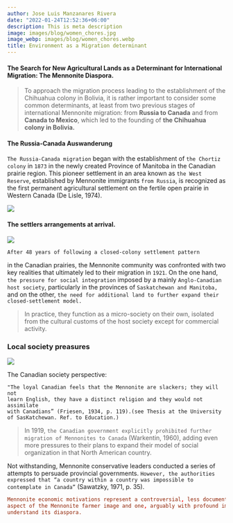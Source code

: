 ```yaml
---
author: Jose Luis Manzanares Rivera
date: "2022-01-24T12:52:36+06:00"
description: This is meta description
image: images/blog/women_chores.jpg
image_webp: images/blog/women_chores.webp
title: Environment as a Migration determinant
---
```


#### The Search for New Agricultural Lands as a Determinant for International Migration: The Mennonite Diaspora.


> To approach the migration process leading to the establishment of the Chihuahua colony
in Bolivia, it is rather important to consider some common determinants, at least from two previous stages of international Mennonite migration: from **Russia to Canada** and from **Canada to Mexico**, which led to the founding of **the Chihuahua colony in Bolivia.**

#### The Russia-Canada Auswanderung


``` The Russia-Canada migration ```
began with the establishment of ```the Chortiz colony``` in ```1873``` in the newly created Province of Manitoba in the Canadian prairie region. This pioneer settlement in an area known as ```the West Reserve```, established by Mennonite immigrants ```from Russia```, is recognized as the first permanent agricultural settlement on the fertile open prairie in Western Canada (De Lisle, 1974).

![](/blog/russia.jpg)

#### The settlers arrangements at arrival.

![](/blog/russia2.jpg)



```
After 48 years of following a closed-colony settlement pattern
```
in the Canadian prairies, the Mennonite community was confronted with two key realities that ultimately led to their
migration in ```1921```. On the one hand, ```the pressure for social integration``` imposed by a mainly
```Anglo-Canadian host society```, particularly in the provinces of ```Saskatchewan and Manitoba,```
and on the other, ```the need for additional land to further expand their closed-settlement model.```

> In practice, they function as a micro-society on their
own, isolated from the cultural customs of the host society except for commercial activity.




### Local society preasures 

![](/blog/Judge_Myers.png)



The Canadian society perspective: 

```
"The loyal Canadian feels that the Mennonite are slackers; they will not 
learn English, they have a distinct religion and they would not assimilate 
with Canadians” (Friesen, 1934, p. 119).(see Thesis at the University of SasKatchewan. Ref. to Education.)
```



>In 1919, ```the Canadian government explicitly prohibited further migration of Mennonites to Canada``` (Warkentin, 1960), adding even more pressures to their plans to expand their
model of social organization in that North American country.

Not withstanding, Mennonite conservative leaders conducted a series of attempts to
persuade provincial governments. ```However, the authorities expressed that “a country within a country was impossible to contemplate in Canada”``` (Sawatzky, 1971, p. 35).

```toml
Mennonite economic motivations represent a controversial, less documented
aspect of the Mennonite farmer image and one, arguably with profound implications to
understand its diaspora.
```
